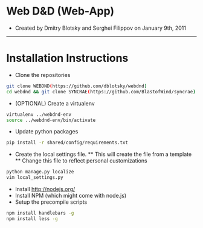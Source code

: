 # Web D&D (Web-App)

* Created by Dmitry Blotsky and Serghei Filippov on January 9th, 2011

*********************************************************************




# Installation Instructions


* Clone the repositories
```bash
git clone WEBDND(https://github.com/dblotsky/webdnd)
cd webdnd && git clone SYNCRAE(https://github.com/BlastofWind/syncrae)
```

* (OPTIONAL) Create a virtualenv
```bash
virtualenv ../webdnd-env
source ../webdnd-env/bin/activate
```

* Update python packages
```bash
pip install -r shared/config/requirements.txt
```

* Create the local settings file.
** This will create the file from a template
** Change this file to reflect personal customizations
```bash
python manage.py localize
vim local_settings.py
```

* Install http://nodejs.org/
* Install NPM (which might come with node.js)
* Setup the precompile scripts
```bash
npm install handlebars -g
npm install less -g
```

